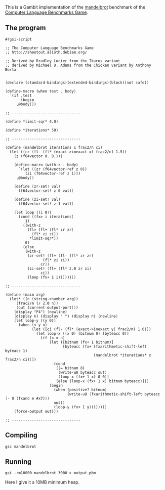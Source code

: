 This is a Gambit implementation of the
[mandelbrot](http://shootout.alioth.debian.org/gp4sandbox/benchmark.php?test=mandelbrot&lang=all)
benchmark of the [Computer Language Benchmarks
Game](Programming_language_shootout.md).

## The program

    #!gsi-script
    
    ;; The Computer Language Benchmarks Game
    ;; http://shootout.alioth.debian.org/
    
    ;; Derived by Bradley Lucier from the Ikarus variant
    ;; derived by Michael D. Adams from the Chicken variant by Anthony Borla
    
    
    (declare (standard-bindings)(extended-bindings)(block)(not safe))
    
    (define-macro (when test . body)
      `(if ,test
           (begin
         ,@body)))
    
    ;; -------------------------------
    
    (define *limit-sqr* 4.0)
    
    (define *iterations* 50)
    
    ;; -------------------------------
    
    (define (mandelbrot iterations x frac2/n ci)
      (let ((cr (fl- (fl* (exact->inexact x) frac2/n) 1.5))
        (z (f64vector 0. 0.)))
    
        (define-macro (with-z . body)
          `(let ((zr (f64vector-ref z 0))
             (zi (f64vector-ref z 1)))
         ,@body))
    
        (define (zr-set! val)
          (f64vector-set! z 0 val))
    
        (define (zi-set! val)
          (f64vector-set! z 1 val))
        
        (let loop ((i 0))
          (cond ((fx> i iterations)
             1)
            ((with-z
              (fl> (fl+ (fl* zr zr)
                (fl* zi zi))
               *limit-sqr*))
             0)
            (else
             (with-z
              (zr-set! (fl+ (fl- (fl* zr zr)
                     (fl* zi zi))
                    cr))
              (zi-set! (fl+ (fl* 2.0 zr zi)
                    ci))
              (loop (fx+ 1 i))))))))
    
    ;; -------------------------------
    
    (define (main arg)
      (let* ((n (string->number arg))
         (frac2/n (/ 2.0 n))
         (out (current-output-port)))
        (display "P4") (newline)
        (display n) (display " ") (display n) (newline)
        (let loop-y ((y 0))
          (when (< y n)
                (let ([ci (fl- (fl* (exact->inexact y) frac2/n) 1.0)])
                  (let loop-x ((x 0) (bitnum 0) (byteacc 0))
                    (if (< x n)
                        (let ([bitnum (fx+ 1 bitnum)]
                              [byteacc (fx+ (fxarithmetic-shift-left byteacc 1)
                                            (mandelbrot *iterations* x frac2/n ci))])
                          (cond
                           [(= bitnum 8)
                            (write-u8 byteacc out)
                            (loop-x (fx+ 1 x) 0 0)]
                           [else (loop-x (fx+ 1 x) bitnum byteacc)]))
                        (begin
                          (when (positive? bitnum)
                                (write-u8 (fxarithmetic-shift-left byteacc (- 8 (fxand n #x7)))
                          out))
                          (loop-y (fx+ 1 y))))))))
        (force-output out)))
    
    ;; -------------------------------

## Compiling

    gsc mandelbrot

## Running

    gsi -:m10000 mandelbrot 3000 > output.pbm

Here I give it a 10MB minimum heap.
